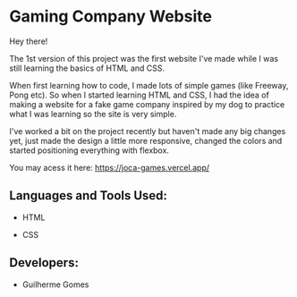 # Gaming Company Website

Hey there!

The 1st version of this project was the first website I've made while I was still learning the basics of HTML and CSS.

When first learning how to code, I made lots of simple games (like Freeway, Pong etc). So when I started learning HTML and CSS, I had the idea of making a website for a fake game company inspired by my dog to practice what I was learning so the site is very simple.
  
I've worked a bit on the project recently but haven't made any big changes yet, just made the design a little more responsive, changed the colors and started positioning everything with flexbox.

You may acess it here: https://joca-games.vercel.app/

## Languages and Tools Used:

* HTML

* CSS

## Developers:

* Guilherme Gomes
